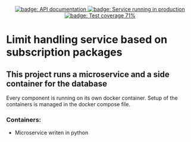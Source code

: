 <p align="center">
  <a href="https://limit-handling.herokuapp.com/doc">
    <img alt="badge: API documentation" src="https://img.shields.io/badge/API-documentation-brightgreen" />
  </a>
  <a href="https://limit-handling.herokuapp.com/">
    <img alt="badge: Service running in production" src="https://img.shields.io/badge/PROD-service-orange" />
  </a>
  <a href="https://kmattv1.github.io/LimitHandling/docs/">
    <img alt="badge: Test coverage 71%" src="https://img.shields.io/badge/Test%20coverage-71%25-blue" />
  </a>
</p>

# Limit handling service based on subscription packages

## This project runs a microservice and a side container for the database
Every component is running on its own docker container.
Setup of the containers is managed in the docker compose file.

### Containers:
* Microservice writen in python
